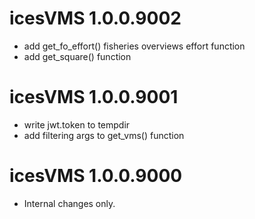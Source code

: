 # icesVMS 1.0.0.9002

* add get_fo_effort() fisheries overviews effort function
* add get_square() function


# icesVMS 1.0.0.9001

* write jwt.token to tempdir
* add filtering args to get_vms() function


# icesVMS 1.0.0.9000

- Internal changes only.


